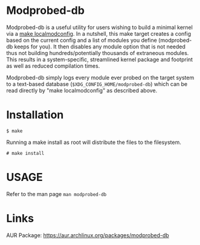 # Modprobed-db
Modprobed-db is a useful utility for users wishing to build a minimal kernel via a [make localmodconfig](https://git.kernel.org/pub/scm/linux/kernel/git/stable/linux.git/tree/README?id=refs/tags/v4.3.3#n205). In a nutshell, this make target creates a config based on the current config and a list of modules you define (modprobed-db keeps for you). It then disables any module option that is not needed thus not building hundreds/potentially thousands of extraneous modules. This results in a system-specific, streamlined kernel package and footprint as well as reduced compilation times.

Modprobed-db simply logs every module ever probed on the target system to a text-based database (`$XDG_CONFIG_HOME/modprobed-db`) which can be read directly by "make localmodconfig" as described above.

# Installation
`$ make`

Running a make install as root will distribute the files to the filesystem.

`# make install`

# USAGE
Refer to the man page `man modprobed-db`

# Links
AUR Package: https://aur.archlinux.org/packages/modprobed-db
